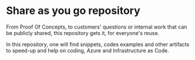 # Share as you go repository

From Proof Of Concepts, to customers' questions or internal work that can be publicly shared, this repository gets it, for everyone's reuse.

In this repository, one will find snippets, codes examples and other artifacts to speed-up and help on coding, Azure and Infrastructure as Code.
